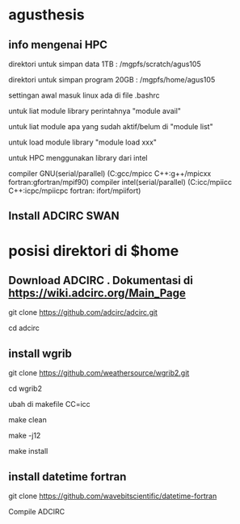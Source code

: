 # agusthesis

## info mengenai HPC

direktori untuk simpan data 1TB : /mgpfs/scratch/agus105

direktori untuk simpan program 20GB : /mgpfs/home/agus105

settingan awal masuk linux ada di file .bashrc

untuk liat module library perintahnya "module avail"

untuk liat module apa yang sudah aktif/belum di "module list"

untuk load module library "module load xxx"

untuk HPC menggunakan library dari intel 

compiler GNU(serial/parallel) (C:gcc/mpicc C++:g++/mpicxx fortran:gfortran/mpif90)
compiler intel(serial/parallel) (C:icc/mpiicc C++:icpc/mpiicpc fortran: ifort/mpiifort)



## Install ADCIRC SWAN

# posisi direktori di $home

## Download ADCIRC . Dokumentasi di https://wiki.adcirc.org/Main_Page

git clone https://github.com/adcirc/adcirc.git

cd adcirc

## install wgrib

git clone https://github.com/weathersource/wgrib2.git

cd wgrib2

ubah di makefile CC=icc 

make clean

make -j12

make install


## install datetime fortran

git clone https://github.com/wavebitscientific/datetime-fortran




Compile ADCIRC
